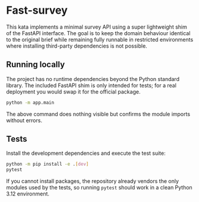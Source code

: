 # Fast-survey

This kata implements a minimal survey API using a super lightweight shim of the
FastAPI interface. The goal is to keep the domain behaviour identical to the
original brief while remaining fully runnable in restricted environments where
installing third-party dependencies is not possible.

## Running locally

The project has no runtime dependencies beyond the Python standard library.
The included FastAPI shim is only intended for tests; for a real deployment you
would swap it for the official package.

```bash
python -m app.main
```

The above command does nothing visible but confirms the module imports without
errors.

## Tests

Install the development dependencies and execute the test suite:

```bash
python -m pip install -e .[dev]
pytest
```

If you cannot install packages, the repository already vendors the only modules
used by the tests, so running `pytest` should work in a clean Python 3.12
environment.
